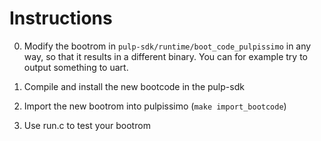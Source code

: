 # Instructions
0. Modify the bootrom in `pulp-sdk/runtime/boot_code_pulpissimo` in any way, so
that it results in a different binary. You can for example try to output
something to uart.

1. Compile and install the new bootcode in the pulp-sdk
2. Import the new bootrom into pulpissimo (`make import_bootcode`)
3. Use run.c to test your bootrom
